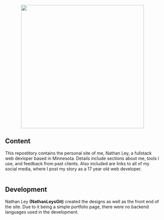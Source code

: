 <p align="center">
  <img src="https://raw.githubusercontent.com/nathanleysgit/nathan-ley/master/images/title.jpg" height="400" width="400"/>
</p>

## Content
This repostitory contains the personal site of me, Nathan Ley, a fullstack web devloper based in Minnesota. Details include sections about me, tools I use, and feedback from past clients. Also included are links to all of my social media, where I post my story as a 17 year old web developer.<br><br>

## Development
Nathan Ley <b>(NathanLeysGit)</b> created the designs as well as the front end of the site. Due to it being a simple portfolio page, there were no backend languages used in the development.
